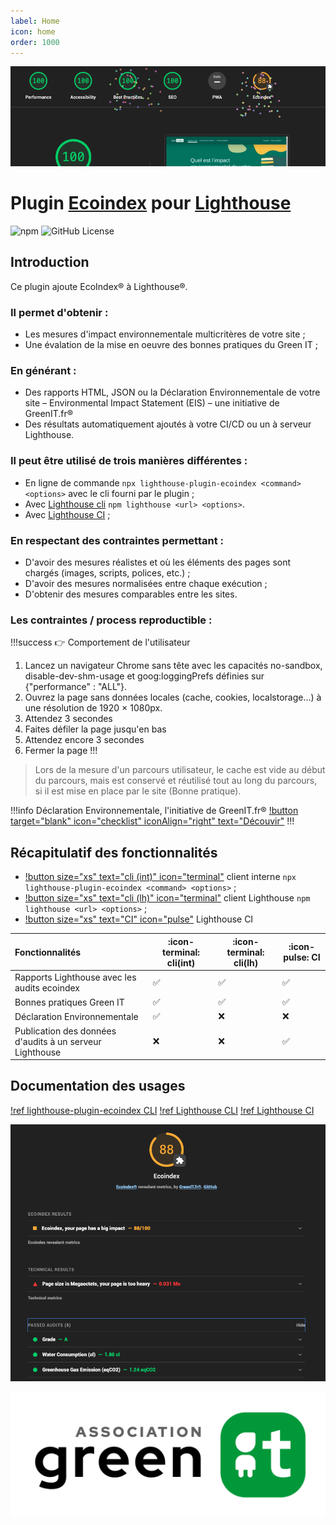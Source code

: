 ```yaml
---
label: Home
icon: home
order: 1000
---
```


![](./static/ecoindex-intro.png)

# Plugin [Ecoindex](https://www.ecoindex.fr) pour [Lighthouse](https://github.com/GoogleChrome/lighthouse)

![npm](https://img.shields.io/npm/v/lighthouse-plugin-ecoindex) ![GitHub License](https://img.shields.io/github/license/NovaGaia/lighthouse-plugin-ecoindex)

## Introduction

Ce plugin ajoute EcoIndex® à Lighthouse®.

### Il permet d'obtenir :

- Les mesures d'impact environnementale multicritères de votre site ;
- Une évalation de la mise en oeuvre des bonnes pratiques du Green IT ;

### En générant :

- Des rapports HTML, JSON ou la Déclaration Environnementale de votre site – Environmental Impact Statement (EIS) – une initiative de GreenIT.fr®
- Des résultats automatiquement ajoutés à votre CI/CD ou un à serveur Lighthouse.

### Il peut être utilisé de trois manières différentes :

- En ligne de commande `npx lighthouse-plugin-ecoindex <command> <options>` avec le cli fourni par le plugin ;
- Avec [Lighthouse cli](https://github.com/GoogleChrome/lighthouse#using-the-node-cli) `npm lighthouse <url> <options>`.
- Avec [Lighthouse CI](https://github.com/GoogleChrome/lighthouse-ci#readme) ;

### En respectant des contraintes permettant :

- D'avoir des mesures réalistes et où les éléments des pages sont chargés (images, scripts, polices, etc.) ;
- D'avoir des mesures normalisées entre chaque exécution ;
- D'obtenir des mesures comparables entre les sites.

### Les contraintes / process reproductible :

!!!success 👉 Comportement de l'utilisateur

1. Lancez un navigateur Chrome sans tête avec les capacités no-sandbox, disable-dev-shm-usage et goog:loggingPrefs définies sur {"performance" : "ALL"}.
2. Ouvrez la page sans données locales (cache, cookies, localstorage...) à une résolution de 1920 × 1080px.
3. Attendez 3 secondes
4. Faites défiler la page jusqu'en bas
5. Attendez encore 3 secondes
6. Fermer la page
   !!!

> Lors de la mesure d'un parcours utilisateur, le cache est vide au début du parcours, mais est conservé et réutilisé tout au long du parcours, si il est mise en place par le site (Bonne pratique).

!!!info Déclaration Environnementale, l'initiative de GreenIT.fr®
[!button target="blank" icon="checklist" iconAlign="right" text="Découvir"](https://declaration.greenit.fr/)
!!!

## Récapitulatif des fonctionnalités

- [!button size="xs" text="cli (int)" icon="terminal"](./guides/1-lighthouse-ecoindex-cli.md) client interne `npx lighthouse-plugin-ecoindex <command> <options>` ;
- [!button size="xs" text="cli (lh)" icon="terminal"](./guides/2-lighthouse-cli.md) client Lighthouse `npm lighthouse <url> <options>` ;
- [!button size="xs" text="CI" icon="pulse"](./guides/3-lighthouse-ci.md) Lighthouse CI

| Fonctionnalités                                          | :icon-terminal: cli(int) | :icon-terminal: cli(lh) | :icon-pulse: CI |
| :------------------------------------------------------- | ------------------------ | ----------------------- | --------------- |
| Rapports Lighthouse avec les audits ecoindex             | ✅                       | ✅                      | ✅              |
| Bonnes pratiques Green IT                                | ✅                       | ✅                      | ✅              |
| Déclaration Environnementale                             | ✅                       | ❌                      | ❌              |
| Publication des données d'audits à un serveur Lighthouse | ❌                       | ❌                      | ✅              |

## Documentation des usages

[!ref lighthouse-plugin-ecoindex CLI](/guides/1-lighthouse-ecoindex-cli.md)
[!ref Lighthouse CLI](/guides/2-lighthouse-cli.md)
[!ref Lighthouse CI](/guides/3-lighthouse-ci.md)

![Details of plugin results](./static/ecoindex-results.png)

[![](./static/logo-asso-greenit.svg "Aller sur le site de l'association")](https://asso.greenit.fr/)
